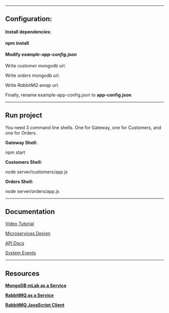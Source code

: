 

___
## Configuration:

#### Install dependencies:

**npm install**

#### Modify *example-app-config.json*

  Write *customer* mongodb url.
  
  Write *orders* mongodb url.
  
  Write *RabbitMQ* amqp url.
  
  Finally, rename example-app-config.json to **app-config.json**
  
___
## Run project

You need 3 command line shells. One for Gateway, one for Customers, and one for Orders.

**Gateway Shell:**

npm start

**Customers Shell:**

node server/customers/app.js

**Orders Shell:**

node server/orders/app.js

___ 
## Documentation

[Video Tutorial ](https://www.youtube.com/watch?v=ChjpkD0sbVk&feature=youtu.be)

[Microservices Design](https://github.com/carlosdarienvizcaino/OnlineStore/blob/master/documentation/MicroserviceDesign.pdf)

[API Docs](https://github.com/carlosdarienvizcaino/OnlineStore/blob/master/documentation/APIDocumentation.pdf)

[System Events](https://github.com/carlosdarienvizcaino/OnlineStore/blob/master/documentation/EventsDoc.pdf)


___
## Resources


[**MongoDB mLab as a Service**](https://mlab.com/home)

[**RabbitMQ as a Service**](https://www.cloudamqp.com/)

[**RabbitMQ JavaScript Client**](https://www.rabbitmq.com/tutorials/tutorial-one-javascript.html)


